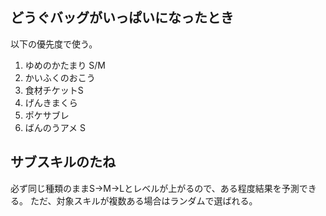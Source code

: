 ## どうぐバッグがいっぱいになったとき

以下の優先度で使う。

1. ゆめのかたまり S/M
2. かいふくのおこう
3. 食材チケットS
4. げんきまくら
5. ポケサブレ
6. ばんのうアメ S

## サブスキルのたね

必ず同じ種類のままS→M→Lとレベルが上がるので、ある程度結果を予測できる。
ただ、対象スキルが複数ある場合はランダムで選ばれる。
